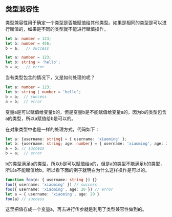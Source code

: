 
## 类型兼容性

类型兼容性用于确定一个类型是否能赋值给其他类型。如果是相同的类型是可以进行赋值的，如果是不同的类型就不能进行赋值操作。

```TypeScript
let a: number = 123;
let b: number = 456;
b = a;   // success

let a: number = 123;
let b: string = 'hello';
b = a;   // error
```

当有类型包含的情况下，又是如何处理的呢？

```TypeScript
let a: number = 123;
let b: string | number = 'hello';
b = a;  // success
a = b;  // error
```

变量a是可以赋值给变量b的，但是变量b是不能赋值给变量a的，因为b的类型包含a的类型，所以a赋值给b是可以的。

在对象类型中也是一样的处理方式，代码如下：

```TypeScript
let a: {username: string} = { username: 'xiaoming' };
let b: {username: string; age: number} = { username: 'xiaoming', age: 20 };
a = b; // success
b = a;  // error
```

b的类型满足a的类型，所以b是可以赋值给a的，但是a的类型不能满足b的类型，所以a不能赋值给b。所以看下面的例子就明白为什么这样操作是可以的。

```TypeScript
function foo(n: { username: string }) {}
foo({ username: 'xiaoming' }) // success
foo({ username: 'xiaoming', age: 20 }) // error
let a = { username: 'xiaoming', age: 20 }
foo(a) // success
```

这里把值存成一个变量a，再去进行传参就是利用了类型兼容性做到的。